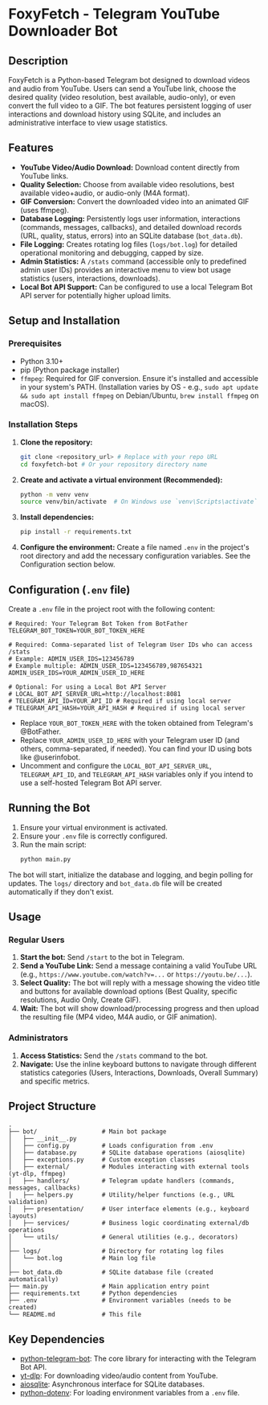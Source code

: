 # FoxyFetch - Telegram YouTube Downloader Bot

## Description

FoxyFetch is a Python-based Telegram bot designed to download videos and audio from YouTube. Users can send a YouTube link, choose the desired quality (video resolution, best available, audio-only), or even convert the full video to a GIF. The bot features persistent logging of user interactions and download history using SQLite, and includes an administrative interface to view usage statistics.

## Features

*   **YouTube Video/Audio Download:** Download content directly from YouTube links.
*   **Quality Selection:** Choose from available video resolutions, best available video+audio, or audio-only (M4A format).
*   **GIF Conversion:** Convert the downloaded video into an animated GIF (uses ffmpeg).
*   **Database Logging:** Persistently logs user information, interactions (commands, messages, callbacks), and detailed download records (URL, quality, status, errors) into an SQLite database (`bot_data.db`).
*   **File Logging:** Creates rotating log files (`logs/bot.log`) for detailed operational monitoring and debugging, capped by size.
*   **Admin Statistics:** A `/stats` command (accessible only to predefined admin user IDs) provides an interactive menu to view bot usage statistics (users, interactions, downloads).
*   **Local Bot API Support:** Can be configured to use a local Telegram Bot API server for potentially higher upload limits.

## Setup and Installation

### Prerequisites

*   Python 3.10+
*   pip (Python package installer)
*   `ffmpeg`: Required for GIF conversion. Ensure it's installed and accessible in your system's PATH. (Installation varies by OS - e.g., `sudo apt update && sudo apt install ffmpeg` on Debian/Ubuntu, `brew install ffmpeg` on macOS).

### Installation Steps

1.  **Clone the repository:**
    ```bash
    git clone <repository_url> # Replace with your repo URL
    cd foxyfetch-bot # Or your repository directory name
    ```

2.  **Create and activate a virtual environment (Recommended):**
    ```bash
    python -m venv venv
    source venv/bin/activate  # On Windows use `venv\Scripts\activate`
    ```

3.  **Install dependencies:**
    ```bash
    pip install -r requirements.txt
    ```

4.  **Configure the environment:**
    Create a file named `.env` in the project's root directory and add the necessary configuration variables. See the Configuration section below.

## Configuration (`.env` file)

Create a `.env` file in the project root with the following content:

```dotenv
# Required: Your Telegram Bot Token from BotFather
TELEGRAM_BOT_TOKEN=YOUR_BOT_TOKEN_HERE

# Required: Comma-separated list of Telegram User IDs who can access /stats
# Example: ADMIN_USER_IDS=123456789
# Example multiple: ADMIN_USER_IDS=123456789,987654321
ADMIN_USER_IDS=YOUR_ADMIN_USER_ID_HERE

# Optional: For using a Local Bot API Server
# LOCAL_BOT_API_SERVER_URL=http://localhost:8081
# TELEGRAM_API_ID=YOUR_API_ID # Required if using local server
# TELEGRAM_API_HASH=YOUR_API_HASH # Required if using local server
```

*   Replace `YOUR_BOT_TOKEN_HERE` with the token obtained from Telegram's @BotFather.
*   Replace `YOUR_ADMIN_USER_ID_HERE` with your Telegram user ID (and others, comma-separated, if needed). You can find your ID using bots like @userinfobot.
*   Uncomment and configure the `LOCAL_BOT_API_SERVER_URL`, `TELEGRAM_API_ID`, and `TELEGRAM_API_HASH` variables only if you intend to use a self-hosted Telegram Bot API server.

## Running the Bot

1.  Ensure your virtual environment is activated.
2.  Ensure your `.env` file is correctly configured.
3.  Run the main script:
    ```bash
    python main.py
    ```

The bot will start, initialize the database and logging, and begin polling for updates. The `logs/` directory and `bot_data.db` file will be created automatically if they don't exist.

## Usage

### Regular Users

1.  **Start the bot:** Send `/start` to the bot in Telegram.
2.  **Send a YouTube Link:** Send a message containing a valid YouTube URL (e.g., `https://www.youtube.com/watch?v=...` or `https://youtu.be/...`).
3.  **Select Quality:** The bot will reply with a message showing the video title and buttons for available download options (Best Quality, specific resolutions, Audio Only, Create GIF).
4.  **Wait:** The bot will show download/processing progress and then upload the resulting file (MP4 video, M4A audio, or GIF animation).

### Administrators

1.  **Access Statistics:** Send the `/stats` command to the bot.
2.  **Navigate:** Use the inline keyboard buttons to navigate through different statistics categories (Users, Interactions, Downloads, Overall Summary) and specific metrics.

## Project Structure

```
.
├── bot/                  # Main bot package
│   ├── __init__.py
│   ├── config.py         # Loads configuration from .env
│   ├── database.py       # SQLite database operations (aiosqlite)
│   ├── exceptions.py     # Custom exception classes
│   ├── external/         # Modules interacting with external tools (yt-dlp, ffmpeg)
│   ├── handlers/         # Telegram update handlers (commands, messages, callbacks)
│   ├── helpers.py        # Utility/helper functions (e.g., URL validation)
│   ├── presentation/     # User interface elements (e.g., keyboard layouts)
│   ├── services/         # Business logic coordinating external/db operations
│   └── utils/            # General utilities (e.g., decorators)
│
├── logs/                 # Directory for rotating log files
│   └── bot.log           # Main log file
│
├── bot_data.db           # SQLite database file (created automatically)
├── main.py               # Main application entry point
├── requirements.txt      # Python dependencies
├── .env                  # Environment variables (needs to be created)
└── README.md             # This file
```

## Key Dependencies

*   [python-telegram-bot](https://github.com/python-telegram-bot/python-telegram-bot): The core library for interacting with the Telegram Bot API.
*   [yt-dlp](https://github.com/yt-dlp/yt-dlp): For downloading video/audio content from YouTube.
*   [aiosqlite](https://github.com/omnilib/aiosqlite): Asynchronous interface for SQLite databases.
*   [python-dotenv](https://github.com/theskumar/python-dotenv): For loading environment variables from a `.env` file.